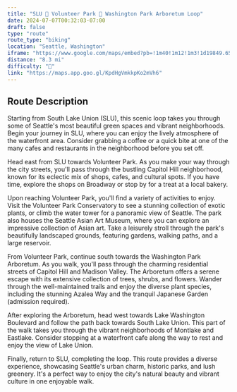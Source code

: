 ```yaml
---
title: "SLU 🔁 Volunteer Park 🔁 Washington Park Arboretum Loop"
date: 2024-07-07T00:32:03-07:00
draft: false
type: "route"
route_type: "biking"
location: "Seattle, Washington"
iframe: "https://www.google.com/maps/embed?pb=!1m40!1m12!1m3!1d19849.653369459502!2d-122.34241592670253!3d47.633118108163956!2m3!1f0!2f0!3f0!3m2!1i1024!2i768!4f13.1!4m25!3e1!4m5!1s0x54901535f101211d%3A0xfc8d35dff3816633!2s2014%20Terry%20Ave%2C%20Seattle%2C%20WA%2098101!3m2!1d47.6176099!2d-122.33514199999999!4m5!1s0x549014d87a80505b%3A0x2e320c0a5ee2113f!2sVolunteer%20Park%20Conservatory%2C%20East%20Galer%20Street%2C%20Seattle%2C%20WA!3m2!1d47.632123!2d-122.315728!4m5!1s0x54901509cf973585%3A0xc96a21a8c5eb11b7!2sArboretum%20Loop%20Trail%2C%201742%2026th%20Ave%20E%2C%20Seattle%2C%20WA%2098112!3m2!1d47.634990599999995!2d-122.2973763!4m5!1s0x54901535f101211d%3A0xfc8d35dff3816633!2s2014%20Terry%20Ave!3m2!1d47.6176099!2d-122.33514199999999!5e0!3m2!1sen!2sus!4v1720337498662!5m2!1sen!2sus"
distance: "8.3 mi"
difficulty: "🌿"
link: "https://maps.app.goo.gl/KpdHgVmkkpKo2mVh6"
---
```


## Route Description
Starting from South Lake Union (SLU), this scenic loop takes you through some of Seattle's most beautiful green spaces and vibrant neighborhoods. Begin your journey in SLU, where you can enjoy the lively atmosphere of the waterfront area. Consider grabbing a coffee or a quick bite at one of the many cafes and restaurants in the neighborhood before you set off.

Head east from SLU towards Volunteer Park. As you make your way through the city streets, you'll pass through the bustling Capitol Hill neighborhood, known for its eclectic mix of shops, cafes, and cultural spots. If you have time, explore the shops on Broadway or stop by for a treat at a local bakery.

Upon reaching Volunteer Park, you'll find a variety of activities to enjoy. Visit the Volunteer Park Conservatory to see a stunning collection of exotic plants, or climb the water tower for a panoramic view of Seattle. The park also houses the Seattle Asian Art Museum, where you can explore an impressive collection of Asian art. Take a leisurely stroll through the park's beautifully landscaped grounds, featuring gardens, walking paths, and a large reservoir.

From Volunteer Park, continue south towards the Washington Park Arboretum. As you walk, you'll pass through the charming residential streets of Capitol Hill and Madison Valley. The Arboretum offers a serene escape with its extensive collection of trees, shrubs, and flowers. Wander through the well-maintained trails and enjoy the diverse plant species, including the stunning Azalea Way and the tranquil Japanese Garden (admission required).

After exploring the Arboretum, head west towards Lake Washington Boulevard and follow the path back towards South Lake Union. This part of the walk takes you through the vibrant neighborhoods of Montlake and Eastlake. Consider stopping at a waterfront cafe along the way to rest and enjoy the view of Lake Union.

Finally, return to SLU, completing the loop. This route provides a diverse experience, showcasing Seattle's urban charm, historic parks, and lush greenery. It's a perfect way to enjoy the city's natural beauty and vibrant culture in one enjoyable walk.